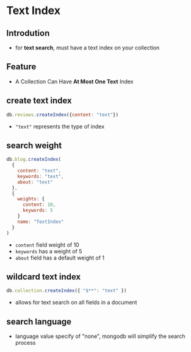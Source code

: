 # Text Index

## Introdution

- for **text search**, must have a text index on your collection

## Feature

- A Collection Can Have **At Most One Text** Index

## create text index

```js
db.reviews.createIndex({content: "text"})
```

- `"text"` represents the type of index

## search weight

```js
db.blog.createIndex(
  {
    content: "text",
    keywords: "text",
    about: "text"
  },
  {
    weights: {
      content: 10,
      keywords: 5
    }
    name: "TextIndex"
  }
)
```

- `content` field weight of 10
- `keywords` has a weight of 5
- `about` field has a default weight of 1

## wildcard text index

```js
db.collection.createIndex({ "$**": "text" })
```

- allows for text search on all fields in a document

## search language

- language value specify of "none", mongodb will simplify the search process
